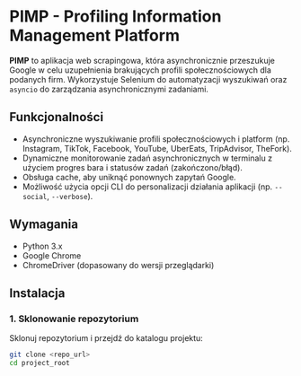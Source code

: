 # PIMP - Profiling Information Management Platform

**PIMP** to aplikacja web scrapingowa, która asynchronicznie przeszukuje Google w celu uzupełnienia brakujących profili społecznościowych dla podanych firm. Wykorzystuje Selenium do automatyzacji wyszukiwań oraz `asyncio` do zarządzania asynchronicznymi zadaniami.

## Funkcjonalności
- Asynchroniczne wyszukiwanie profili społecznościowych i platform (np. Instagram, TikTok, Facebook, YouTube, UberEats, TripAdvisor, TheFork).
- Dynamiczne monitorowanie zadań asynchronicznych w terminalu z użyciem progres bara i statusów zadań (zakończono/błąd).
- Obsługa cache, aby uniknąć ponownych zapytań Google.
- Możliwość użycia opcji CLI do personalizacji działania aplikacji (np. `--social`, `--verbose`).

## Wymagania
- Python 3.x
- Google Chrome
- ChromeDriver (dopasowany do wersji przeglądarki)

## Instalacja

### 1. Sklonowanie repozytorium

Sklonuj repozytorium i przejdź do katalogu projektu:

```bash
git clone <repo_url>
cd project_root